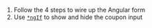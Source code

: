1. Follow the 4 steps to wire up the Angular form
1. Use [`*ngIf`](https://angular.io/api/common/NgIf) to show and hide the coupon input
